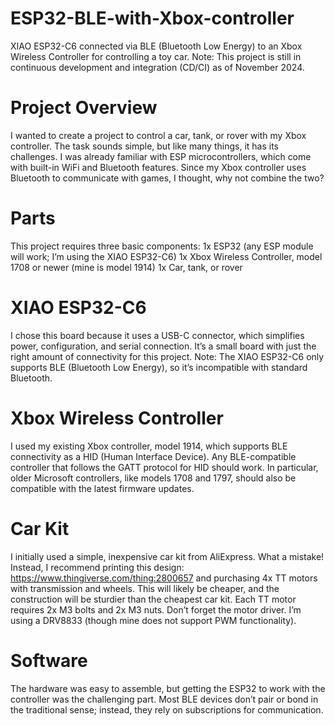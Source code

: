 # ESP32-BLE-with-Xbox-controller
XIAO ESP32-C6 connected via BLE (Bluetooth Low Energy) to an Xbox Wireless Controller for controlling a toy car.
Note: This project is still in continuous development and integration (CD/CI) as of November 2024.

# Project Overview
I wanted to create a project to control a car, tank, or rover with my Xbox controller. The task sounds simple, but like many things, it has its challenges. I was already familiar with ESP microcontrollers, which come with built-in WiFi and Bluetooth features. Since my Xbox controller uses Bluetooth to communicate with games, I thought, why not combine the two?

# Parts
This project requires three basic components:
1x ESP32 (any ESP module will work; I’m using the XIAO ESP32-C6)
1x Xbox Wireless Controller, model 1708 or newer (mine is model 1914)
1x Car, tank, or rover

# XIAO ESP32-C6
I chose this board because it uses a USB-C connector, which simplifies power, configuration, and serial connection. It’s a small board with just the right amount of connectivity for this project.
Note: The XIAO ESP32-C6 only supports BLE (Bluetooth Low Energy), so it’s incompatible with standard Bluetooth.

# Xbox Wireless Controller
I used my existing Xbox controller, model 1914, which supports BLE connectivity as a HID (Human Interface Device). Any BLE-compatible controller that follows the GATT protocol for HID should work. In particular, older Microsoft controllers, like models 1708 and 1797, should also be compatible with the latest firmware updates.

# Car Kit
I initially used a simple, inexpensive car kit from AliExpress. What a mistake! Instead, I recommend printing this design: https://www.thingiverse.com/thing:2800657 and purchasing 4x TT motors with transmission and wheels. This will likely be cheaper, and the construction will be sturdier than the cheapest car kit.
Each TT motor requires 2x M3 bolts and 2x M3 nuts. Don’t forget the motor driver. I’m using a DRV8833 (though mine does not support PWM functionality).

# Software 
The hardware was easy to assemble, but getting the ESP32 to work with the controller was the challenging part. Most BLE devices don’t pair or bond in the traditional sense; instead, they rely on subscriptions for communication.
